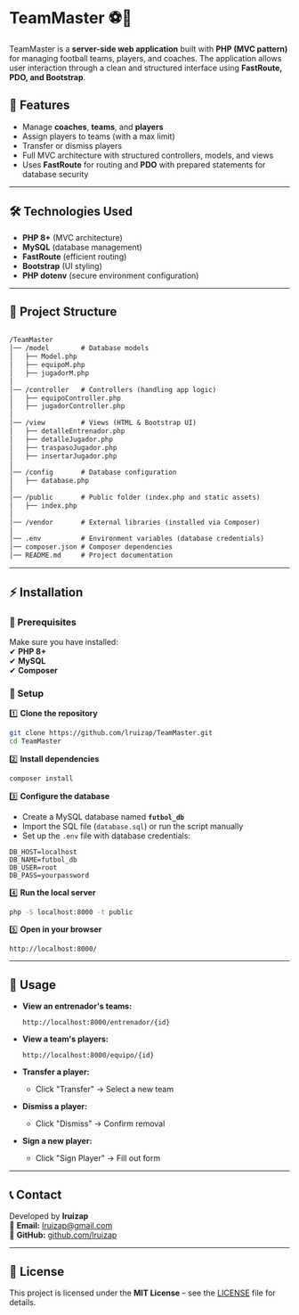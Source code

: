 # TeamMaster ⚽💼  

TeamMaster is a **server-side web application** built with **PHP (MVC pattern)** for managing football teams, players, and coaches. The application allows user interaction through a clean and structured interface using **FastRoute, PDO, and Bootstrap**.  

## 🚀 Features  

- Manage **coaches**, **teams**, and **players**  
- Assign players to teams (with a max limit)  
- Transfer or dismiss players  
- Full MVC architecture with structured controllers, models, and views  
- Uses **FastRoute** for routing and **PDO** with prepared statements for database security  

---

## 🛠️ Technologies Used  

- **PHP 8+** (MVC architecture)  
- **MySQL** (database management)  
- **FastRoute** (efficient routing)  
- **Bootstrap** (UI styling)  
- **PHP dotenv** (secure environment configuration)  

---

## 📂 Project Structure  

```markdown

/TeamMaster
│── /model        # Database models  
│   ├── Model.php  
│   ├── equipoM.php  
│   ├── jugadorM.php  
│
│── /controller   # Controllers (handling app logic)  
│   ├── equipoController.php  
│   ├── jugadorController.php  
│
│── /view         # Views (HTML & Bootstrap UI)  
│   ├── detalleEntrenador.php  
│   ├── detalleJugador.php  
│   ├── traspasoJugador.php  
│   ├── insertarJugador.php  
│
│── /config       # Database configuration  
│   ├── database.php  
│
│── /public       # Public folder (index.php and static assets)  
│   ├── index.php  
│
│── /vendor       # External libraries (installed via Composer)  
│
│── .env          # Environment variables (database credentials)  
│── composer.json # Composer dependencies  
│── README.md     # Project documentation  

```

---

## ⚡ Installation  

### 📌 Prerequisites  

Make sure you have installed:  
✔ **PHP 8+**  
✔ **MySQL**  
✔ **Composer**  

### 📌 Setup  

1️⃣ **Clone the repository**  

```sh
git clone https://github.com/lruizap/TeamMaster.git
cd TeamMaster
```

2️⃣ **Install dependencies**  

```sh
composer install
```

3️⃣ **Configure the database**  

- Create a MySQL database named **`futbol_db`**  
- Import the SQL file (`database.sql`) or run the script manually  
- Set up the `.env` file with database credentials:  

```env
DB_HOST=localhost
DB_NAME=futbol_db
DB_USER=root
DB_PASS=yourpassword
```

4️⃣ **Run the local server**  

```sh
php -S localhost:8000 -t public
```

5️⃣ **Open in your browser**  

```
http://localhost:8000/
```

---

## 🎯 Usage  

- **View an entrenador's teams:**  

  ```
  http://localhost:8000/entrenador/{id}
  ```

- **View a team's players:**  

  ```
  http://localhost:8000/equipo/{id}
  ```

- **Transfer a player:**  
  - Click "Transfer" → Select a new team  
- **Dismiss a player:**  
  - Click "Dismiss" → Confirm removal  
- **Sign a new player:**  
  - Click "Sign Player" → Fill out form  

---

## 📞 Contact  

Developed by **lruizap**  
📧 **Email:** <lruizap@gmail.com>  
🔗 **GitHub:** [github.com/lruizap](https://github.com/lruizap)  

---

## 📜 License  

This project is licensed under the **MIT License** – see the [LICENSE](LICENSE) file for details.  
